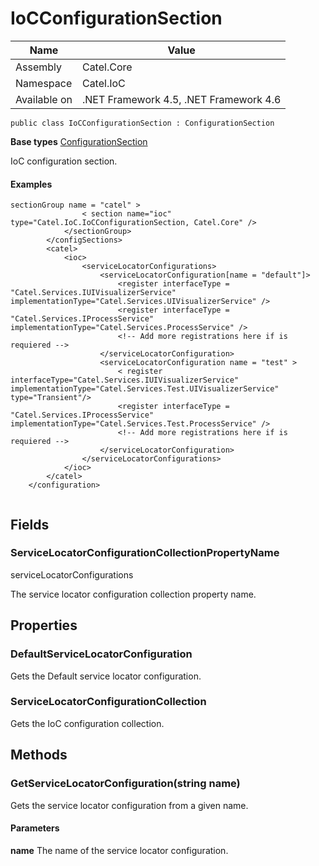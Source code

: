 

# IoCConfigurationSection

Name|Value
---|---
Assembly|Catel.Core
Namespace|Catel.IoC
Available on|.NET Framework 4.5, .NET Framework 4.6

```
public class IoCConfigurationSection : ConfigurationSection
```

**Base types**
[ConfigurationSection]()


IoC configuration section.

#### Examples

```
sectionGroup name = "catel" >
                < section name="ioc" type="Catel.IoC.IoCConfigurationSection, Catel.Core" />
            </sectionGroup>
        </configSections>
        <catel>
            <ioc>
                <serviceLocatorConfigurations>
                    <serviceLocatorConfiguration[name = "default"]>
                        <register interfaceType = "Catel.Services.IUIVisualizerService" implementationType="Catel.Services.UIVisualizerService" />
                        <register interfaceType = "Catel.Services.IProcessService" implementationType="Catel.Services.ProcessService" />
                        <!-- Add more registrations here if is requiered -->
                    </serviceLocatorConfiguration>
                    <serviceLocatorConfiguration name = "test" >
                        < register interfaceType="Catel.Services.IUIVisualizerService" implementationType="Catel.Services.Test.UIVisualizerService" type="Transient"/>
                        <register interfaceType = "Catel.Services.IProcessService" implementationType="Catel.Services.Test.ProcessService" />
                        <!-- Add more registrations here if is requiered -->
                    </serviceLocatorConfiguration>
                </serviceLocatorConfigurations>
            </ioc>
        </catel>
    </configuration>
     
```



## Fields

### ServiceLocatorConfigurationCollectionPropertyName
serviceLocatorConfigurations

The service locator configuration collection property name.



## Properties

### DefaultServiceLocatorConfiguration

Gets the Default service locator configuration.



### ServiceLocatorConfigurationCollection

Gets the IoC configuration collection.



## Methods

### GetServiceLocatorConfiguration(string name)

Gets the service locator configuration from a given name.

#### Parameters

**name**
The name of the service locator configuration.



